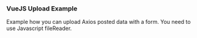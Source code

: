 ### VueJS Upload Example

Example how you can upload Axios posted data with a form. You need to use Javascript fileReader.

